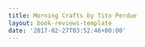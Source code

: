 ```yaml
---
title: Morning Crafts by Tito Perdue
layout: book-reviews-template
date: '2017-02-27T03:52:46+00:00'
---
```

